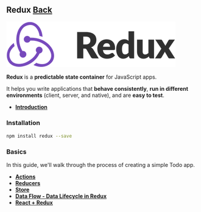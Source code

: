 ## Redux [Back](./../Framework.md)

![](./logo.png)

**Redux** is a **predictable state container** for JavaScript apps.

It helps you write applications that **behave consistently**, **run in different environments** (client, server, and native), and are **easy to test**.

- [**Introduction**](./introduction/introduction.md)

### Installation

```bash
npm install redux --save
```

### Basics

In this guide, we'll walk through the process of creating a simple Todo app.

- [**Actions**](./action/action.md)
- [**Reducers**](./reducer/reducer.md)
- [**Store**](./store/store.md)
- [**Data Flow - Data Lifecycle in Redux**](./data_flow/data_flow.md)
- [**React + Redux**](./react_and_redux/react_and_redux.md)